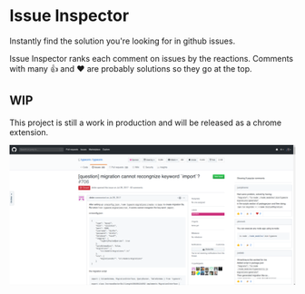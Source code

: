 # Issue Inspector

Instantly find the solution you're looking for in github issues.

Issue Inspector ranks each comment on issues by the reactions. Comments with many 👍 and ❤️ are probably solutions so they go at the top.

## WIP

This project is still a work in production and will be released as a chrome extension.

![typeorm](/assets/typeorm.png)
